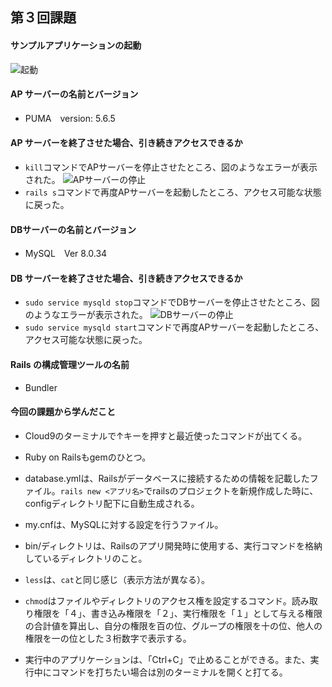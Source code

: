 ## 第３回課題 
#### サンプルアプリケーションの起動
![起動](/RaiseTech/Image/lecture03_1.png)

#### AP サーバーの名前とバージョン
- PUMA　version: 5.6.5

#### AP サーバーを終了させた場合、引き続きアクセスできるか
- `kill`コマンドでAPサーバーを停止させたところ、図のようなエラーが表示された。
![APサーバーの停止](/RaiseTech/Image/lecture03_2.png)
- `rails s`コマンドで再度APサーバーを起動したところ、アクセス可能な状態に戻った。

#### DBサーバーの名前とバージョン
- MySQL　Ver 8.0.34

#### DB サーバーを終了させた場合、引き続きアクセスできるか
- `sudo service mysqld stop`コマンドでDBサーバーを停止させたところ、図のようなエラーが表示された。
![DBサーバーの停止](/RaiseTech/Image/lecture03_3.png)
- `sudo service mysqld start`コマンドで再度APサーバーを起動したところ、アクセス可能な状態に戻った。

#### Rails の構成管理ツールの名前
- Bundler

#### 今回の課題から学んだこと
- Cloud9のターミナルで↑キーを押すと最近使ったコマンドが出てくる。
- Ruby on Railsもgemのひとつ。
- database.ymlは、Railsがデータベースに接続するための情報を記載したファイル。`rails new <アプリ名>`でrailsのプロジェクトを新規作成した時に、configディレクトリ配下に自動生成される。
- my.cnfは、MySQLに対する設定を行うファイル。
- bin/ディレクトリは、Railsのアプリ開発時に使用する、実行コマンドを格納しているディレクトリのこと。
- `less`は、`cat`と同じ感じ（表示方法が異なる）。
- `chmod`はファイルやディレクトリのアクセス権を設定するコマンド。読み取り権限を「４」、書き込み権限を「２」、実行権限を「１」として与える権限の合計値を算出し、自分の権限を百の位、グループの権限を十の位、他人の権限を一の位とした３桁数字で表示する。

- 実行中のアプリケーションは、「Ctrl+C」で止めることができる。また、実行中にコマンドを打ちたい場合は別のターミナルを開くと打てる。